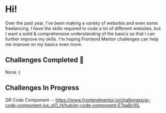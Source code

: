 # Hi!
Over the past year, I've been making a variety of websites and even some freelancing. I have the skills required to code a lot of different websites, but I want a solid & comprehensive understanding of the basics so that I can further improve my skills. I'm hoping Frontend Mentor challenges can help me improve on my basics even more.

## Challenges Completed :partying_face:
None :(

## Challenges In Progress
QR Code Component -- https://www.frontendmentor.io/challenges/qr-code-component-iux_sIO_H/hub/qr-code-component-ETqaBcXIL
